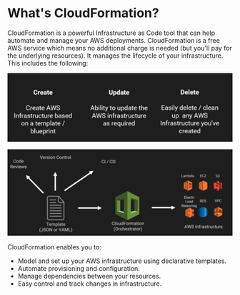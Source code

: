 # What's CloudFormation?

CloudFormation is a powerful Infrastructure as Code tool that can help automate and manage your AWS deployments. CloudFormation is a free AWS service which means no additional charge is needed \(but you'll pay for the underlying resources\). It manages the lifecycle of your infrastructure. This includes the following:

![](../.gitbook/assets/image%20%2815%29.png)

![](../.gitbook/assets/image%20%284%29.png)

CloudFormation enables you to:

* Model and set up your AWS infrastructure using declarative templates.
* Automate provisioning and configuration.
* Manage dependencies between your resources.
* Easy control and track changes in infrastructure.





